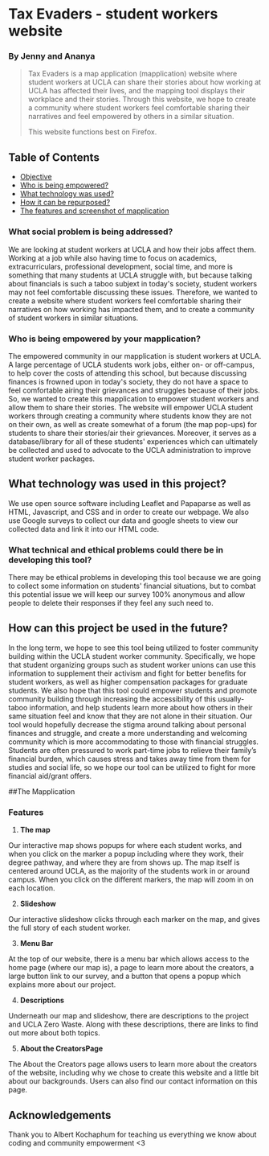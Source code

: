 # Tax Evaders - student workers website
### By Jenny and Ananya
> Tax Evaders is a map application (mapplication) website where student workers at UCLA can share their stories about how working at UCLA has affected their lives, and the mapping tool displays their workplace and their stories. Through this website, we hope to create a community where student workers feel comfortable sharing their narratives and feel empowered by others in a similar situation.
> 
> This website functions best on Firefox.

## Table of Contents
* [Objective](#Objective)
* [Who is being empowered?](#who-is-being-empowered)
* [What technology was used?](#what-technology-was-used)
* [How it can be repurposed?](#how-it-can-be-repurposed)
* [The features and screenshot of mapplication](#the-mapplication)

### What social problem is being addressed?
    
We are looking at student workers at UCLA and how their jobs affect them. Working at a job while also having time to focus on academics, extracurriculars, professional development, social time, and more is something that many students at UCLA struggle with, but because talking about financials is such a taboo subjext in today's society, student workers may not feel comfortable discussing these issues. Therefore, we wanted to create a website where student workers feel comfortable sharing their narratives on how working has impacted them, and to create a community of student workers in similar situations. 
    

### Who is being empowered by your mapplication?
    
The empowered community in our mapplication is student workers at UCLA. A large percentage of UCLA students work jobs, either on- or off-campus, to help cover the costs of attending this school, but because discussing finances is frowned upon in today's society, they do not have a space to feel comfortable airing their grievances and struggles because of their jobs. So, we wanted to create this mapplication to empower student workers and allow them to share their stories. The website will empower UCLA student workers through creating a community where students know they are not on their own, as well as create somewhat of a forum (the map pop-ups) for students to share their stories/air their grievances. Moreover, it serves as a database/library for all of these students' experiences which can ultimately be collected and used to advocate to the UCLA administration to improve student worker packages.


## What technology was used in this project?

We use open source software including Leaflet and Papaparse as well as HTML, Javascript, and CSS and in order to create our webpage. We also use Google surveys to collect our data and google sheets to view our collected data and link it into our HTML code.

   ### What technical and ethical problems could there be in developing this tool?
    
  There may be ethical problems in developing this tool because we are going to collect some information on students' financial situations, but to combat     this potential issue we will keep our survey 100% anonymous and allow people to delete their responses if they feel any such need to.

## How can this project be used in the future?

In the long term, we hope to see this tool being utilized to foster community building within the UCLA student worker community. Specifically, we hope that student organizing groups such as student worker unions can use this information to supplement their activism and fight for better benefits for student workers, as well as higher compensation packages for graduate students. We also hope that this tool could empower students and promote community building through increasing the accessibility of this usually-taboo information, and help students learn more about how others in their same situation feel and know that they are not alone in their situation. Our tool would hopefully decrease the stigma around talking about personal finances and struggle, and create a more understanding and welcoming community which is more accommodating to those with financial struggles. Students are often pressured to work part-time jobs to relieve their family’s financial burden, which causes stress and takes away time from them for studies and social life, so we hope our tool can be utilized to fight for more financial aid/grant offers.

##The Mapplication
### Features
1. **The map**

Our interactive map shows popups for where each student works, and when you click on the marker a popup including where they work, their degree pathway, and where they are from shows up. The map itself is centered around UCLA, as the majority of the students work in or around campus. When you click on the different markers, the map will zoom in on each location.

2. **Slideshow**

Our interactive slideshow clicks through each marker on the map, and gives the full story of each student worker. 

3. **Menu Bar**

At the top of our website, there is a menu bar which allows access to the home page (where our map is), a page to learn more about the creators, a large button link to our survey, and a button that opens a popup which explains more about our project.

4. **Descriptions**

Underneath our map and slideshow, there are descriptions to the project and UCLA Zero Waste. Along with these descriptions, there are links to find out more about both topics.

5. **About the CreatorsPage**

The About the Creators page allows users to learn more about the creators of the website, including why we chose to create this website and a little bit about our backgrounds. Users can also find our contact information on this page.


## Acknowledgements
Thank you to Albert Kochaphum for teaching us everything we know about coding and community empowerment <3


 


